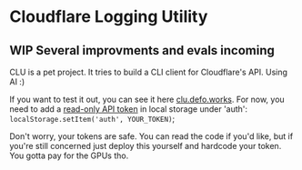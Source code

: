 # Cloudflare Logging Utility

## WIP Several improvments and evals incoming 

CLU is a pet project. It tries to build a CLI client for Cloudflare's API. Using AI :)

If you want to test it out, you can see it here [clu.defo.works](https://clu.defo.works/). For now, you need to add a [read-only API token](https://dash.cloudflare.com/profile/api-tokens) in local storage under 'auth': `localStorage.setItem('auth', YOUR_TOKEN)`;

Don't worry, your tokens are safe. You can read the code if you'd like, but if you're still concerned just deploy this yourself and hardcode your token. You gotta pay for the GPUs tho.

